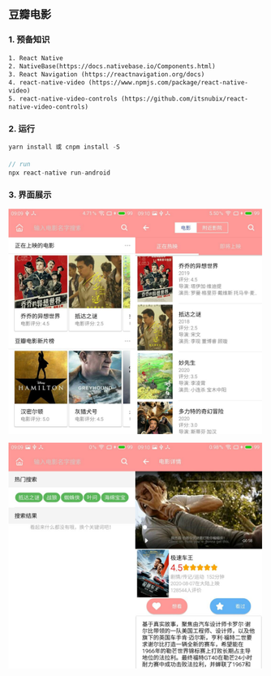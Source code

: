 ## 豆瓣电影

### 1. 预备知识

```
1. React Native
2. NativeBase(https://docs.nativebase.io/Components.html)
3. React Navigation (https://reactnavigation.org/docs)
4. react-native-video (https://www.npmjs.com/package/react-native-video)
5. react-native-video-controls (https://github.com/itsnubix/react-native-video-controls)
```

### 2. 运行

```js
yarn install 或 cnpm install -S

// run
npx react-native run-android
```

### 3. 界面展示

 <img src="https://github.com/Stray-Kite/douMovie/blob/master/media/08.jpg" width="250"  /><img src="https://github.com/Stray-Kite/douMovie/blob/master/media/09.jpg" width="250"  />

<img src="https://github.com/Stray-Kite/douMovie/blob/master/media/10.jpg" width="250"  /><img src="https://github.com/Stray-Kite/douMovie/blob/master/media/11.jpg" width="250"  />
